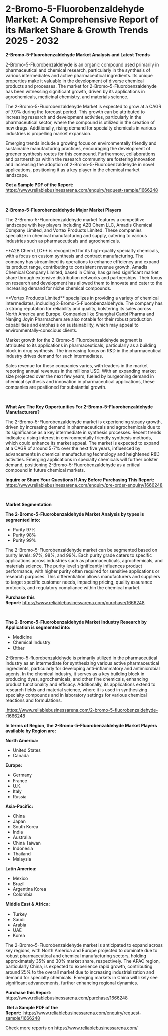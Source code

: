 <p><h1>2-Bromo-5-Fluorobenzaldehyde Market: A Comprehensive Report of its Market Share & Growth Trends 2025 - 2032</h1></p><p><strong>2-Bromo-5-Fluorobenzaldehyde Market Analysis and Latest Trends</strong></p>
<p><p>2-Bromo-5-Fluorobenzaldehyde is an organic compound used primarily in pharmaceutical and chemical research, particularly in the synthesis of various intermediates and active pharmaceutical ingredients. Its unique properties make it valuable in the development of diverse chemical products and processes. The market for 2-Bromo-5-Fluorobenzaldehyde has been witnessing significant growth, driven by its applications in agrochemicals, medicinal chemistry, and materials science.</p><p>The 2-Bromo-5-Fluorobenzaldehyde Market is expected to grow at a CAGR of 7.9% during the forecast period. This growth can be attributed to increasing research and development activities, particularly in the pharmaceutical sector, where the compound is utilized in the creation of new drugs. Additionally, rising demand for specialty chemicals in various industries is propelling market expansion. </p><p>Emerging trends include a growing focus on environmentally friendly and sustainable manufacturing practices, encouraging the development of greener synthesis routes for this compound. Furthermore, collaborations and partnerships within the research community are fostering innovation and increasing the adoption of 2-Bromo-5-Fluorobenzaldehyde in novel applications, positioning it as a key player in the chemical market landscape.</p></p>
<p><strong>Get a Sample PDF of the Report:&nbsp;</strong> <a href="https://www.reliablebusinessarena.com/enquiry/request-sample/1666248?utm_campaign=2527&utm_medium=2&utm_source=Github&utm_content=ia&utm_term=02042025&utm_id=2-bromo-5-fluorobenzaldehyde">https://www.reliablebusinessarena.com/enquiry/request-sample/1666248</a></p>
<p>&nbsp;</p>
<p><strong>2-Bromo-5-Fluorobenzaldehyde Major Market Players</strong></p>
<p><p>The 2-Bromo-5-Fluorobenzaldehyde market features a competitive landscape with key players including A2B Chem LLC, Amadis Chemical Company Limited, and Vortex Products Limited. These companies specialize in chemical manufacturing and supply, catering to various industries such as pharmaceuticals and agrochemicals. </p><p>**A2B Chem LLC** is recognized for its high-quality specialty chemicals, with a focus on custom synthesis and contract manufacturing. The company has streamlined its operations to enhance efficiency and expand its product range, contributing to consistent revenue growth. Amadis Chemical Company Limited, based in China, has gained significant market share through extensive distribution networks and partnerships. Their focus on research and development has allowed them to innovate and cater to the increasing demand for niche chemical compounds.</p><p>**Vortex Products Limited** specializes in providing a variety of chemical intermediates, including 2-Bromo-5-Fluorobenzaldehyde. The company has a strong reputation for reliability and quality, bolstering its sales across North America and Europe. Companies like Shanghai Canbi Pharma and Nanjing Joyin Pharmachem are also notable for their robust production capabilities and emphasis on sustainability, which may appeal to environmentally-conscious clients.</p><p>Market growth for the 2-Bromo-5-Fluorobenzaldehyde segment is attributed to its applications in pharmaceuticals, particularly as a building block in drug synthesis. The increasing focus on R&D in the pharmaceutical industry drives demand for such intermediates.</p><p>Sales revenue for these companies varies, with leaders in the market reporting annual revenues in the millions USD. With an expanding market size projected over the next few years, fueled by burgeoning demand in chemical synthesis and innovation in pharmaceutical applications, these companies are positioned for substantial growth.</p></p>
<p>&nbsp;</p>
<p><strong>What Are The Key Opportunities For 2-Bromo-5-Fluorobenzaldehyde Manufacturers?</strong></p>
<p><p>The 2-Bromo-5-Fluorobenzaldehyde market is experiencing steady growth, driven by increasing demand in pharmaceuticals and agrochemicals due to its significance as a key intermediate in synthesis processes. Recent trends indicate a rising interest in environmentally friendly synthesis methods, which could enhance its market appeal. The market is expected to expand at a CAGR of around 5-7% over the next five years, influenced by advancements in chemical manufacturing technology and heightened R&D activities. Emerging applications in specialty chemicals will further bolster demand, positioning 2-Bromo-5-Fluorobenzaldehyde as a critical compound in future chemical markets.</p></p>
<p><strong>Inquire or Share Your Questions If Any Before Purchasing This Report:</strong> <a href="https://www.reliablebusinessarena.com/enquiry/pre-order-enquiry/1666248?utm_campaign=2527&utm_medium=2&utm_source=Github&utm_content=ia&utm_term=02042025&utm_id=2-bromo-5-fluorobenzaldehyde">https://www.reliablebusinessarena.com/enquiry/pre-order-enquiry/1666248</a></p>
<p>&nbsp;</p>
<p><strong>Market Segmentation</strong></p>
<p><strong>The 2-Bromo-5-Fluorobenzaldehyde Market Analysis by types is segmented into:</strong></p>
<p><ul><li>Purity 97%</li><li>Purity 98%</li><li>Purity 99%</li></ul></p>
<p><p>The 2-Bromo-5-Fluorobenzaldehyde market can be segmented based on purity levels: 97%, 98%, and 99%. Each purity grade caters to specific applications across industries such as pharmaceuticals, agrochemicals, and materials science. The purity level significantly influences product performance, with higher purity often required for sensitive applications or research purposes. This differentiation allows manufacturers and suppliers to target specific customer needs, impacting pricing, quality assurance protocols, and regulatory compliance within the chemical market.</p></p>
<p><strong>Purchase this Report:&nbsp;</strong><a href="https://www.reliablebusinessarena.com/purchase/1666248?utm_campaign=2527&utm_medium=2&utm_source=Github&utm_content=ia&utm_term=02042025&utm_id=2-bromo-5-fluorobenzaldehyde">https://www.reliablebusinessarena.com/purchase/1666248</a></p>
<p>&nbsp;</p>
<p><strong>The 2-Bromo-5-Fluorobenzaldehyde Market Industry Research by Application is segmented into:</strong></p>
<p><ul><li>Medicine</li><li>Chemical Industry</li><li>Other</li></ul></p>
<p><p>2-Bromo-5-fluorobenzaldehyde is primarily utilized in the pharmaceutical industry as an intermediate for synthesizing various active pharmaceutical ingredients, particularly for developing anti-inflammatory and antimicrobial agents. In the chemical industry, it serves as a key building block in producing dyes, agrochemicals, and other fine chemicals, enhancing product functionality and efficacy. Additionally, its applications extend to research fields and material science, where it is used in synthesizing specialty compounds and in laboratory settings for various chemical reactions and formulations.</p></p>
<p><a href="https://www.reliablebusinessarena.com/2-bromo-5-fluorobenzaldehyde-r1666248?utm_campaign=2527&utm_medium=2&utm_source=Github&utm_content=ia&utm_term=02042025&utm_id=2-bromo-5-fluorobenzaldehyde">&nbsp;https://www.reliablebusinessarena.com/2-bromo-5-fluorobenzaldehyde-r1666248</a></p>
<p><strong>In terms of Region, the 2-Bromo-5-Fluorobenzaldehyde Market Players available by Region are:</strong></p>
<p>
    <p> <strong> North America: </strong>
        <ul>
            <li>United States</li>
            <li>Canada</li>
        </ul>
        </p> 
    <p> <strong> Europe: </strong>
        <ul>
            <li>Germany</li>
            <li>France</li>
            <li>U.K.</li>
            <li>Italy</li>
            <li>Russia</li>
        </ul>
        </p> 
    <p> <strong> Asia-Pacific: </strong>
        <ul>
            <li>China</li>
            <li>Japan</li>
            <li>South Korea</li>
            <li>India</li>
            <li>Australia</li>
            <li>China Taiwan</li>
            <li>Indonesia</li>
            <li>Thailand</li>
            <li>Malaysia</li>
        </ul>
        </p> 
    <p> <strong> Latin America: </strong>
        <ul>
            <li>Mexico</li>
            <li>Brazil</li>
            <li>Argentina Korea</li>
            <li>Colombia</li>
        </ul>
        </p> 
    <p> <strong> Middle East & Africa: </strong>
        <ul>
            <li>Turkey</li>
            <li>Saudi</li>
            <li>Arabia</li>
            <li>UAE</li>
            <li>Korea</li>
        </ul>
    </p>
    </p>
<p><p>The 2-Bromo-5-Fluorobenzaldehyde market is anticipated to expand across key regions, with North America and Europe projected to dominate due to robust pharmaceutical and chemical manufacturing sectors, holding approximately 35% and 30% market share, respectively. The APAC region, particularly China, is expected to experience rapid growth, contributing around 25% to the overall market due to increasing industrialization and demand for specialty chemicals. Emerging markets in China will likely see significant advancements, further enhancing regional dynamics.</p></p>
<p><strong>Purchase this Report: </strong><a href="https://www.reliablebusinessarena.com/purchase/1666248?utm_campaign=2527&utm_medium=2&utm_source=Github&utm_content=ia&utm_term=02042025&utm_id=2-bromo-5-fluorobenzaldehyde">https://www.reliablebusinessarena.com/purchase/1666248</a></p>
<p>&nbsp;<strong>Get a Sample PDF of the Report:&nbsp;&nbsp;</strong><a href="https://www.reliablebusinessarena.com/enquiry/request-sample/1666248?utm_campaign=2527&utm_medium=2&utm_source=Github&utm_content=ia&utm_term=02042025&utm_id=2-bromo-5-fluorobenzaldehyde">https://www.reliablebusinessarena.com/enquiry/request-sample/1666248</a></p>
<p><strong></strong></p>
<p>Check more reports on <a href="https://www.reliablebusinessarena.com/?utm_campaign=2527&utm_medium=2&utm_source=Github&utm_content=ia&utm_term=02042025&utm_id=2-bromo-5-fluorobenzaldehyde">https://www.reliablebusinessarena.com/</a></p>